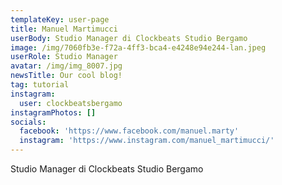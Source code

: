 ```yaml
---
templateKey: user-page
title: Manuel Martimucci
userBody: Studio Manager di Clockbeats Studio Bergamo
image: /img/7060fb3e-f72a-4ff3-bca4-e4248e94e244-lan.jpeg
userRole: Studio Manager
avatar: /img/img_8007.jpg
newsTitle: Our cool blog!
tag: tutorial
instagram:
  user: clockbeatsbergamo
instagramPhotos: []
socials:
  facebook: 'https://www.facebook.com/manuel.marty'
  instagram: 'https://www.instagram.com/manuel_martimucci/'
---
```

Studio Manager di Clockbeats Studio Bergamo
